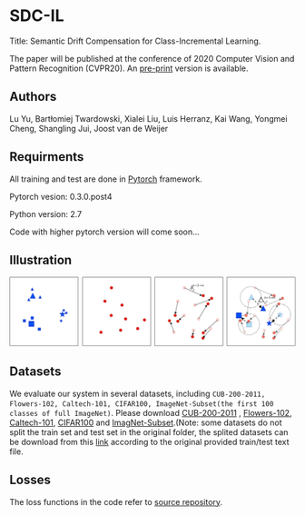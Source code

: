 # SDC-IL
Title: Semantic Drift Compensation for Class-Incremental Learning.

The paper will be published at the conference of 2020 Computer Vision and Pattern Recognition (CVPR20). An [pre-print](https://arxiv.org/pdf/2004.00440.pdf) version is available.

## Authors
Lu Yu, Bartłomiej Twardowski, Xialei Liu, Luis Herranz, Kai Wang, Yongmei Cheng, Shangling Jui, Joost van de Weijer

## Requirments
All training and test are done in [Pytorch](https://pytorch.org/) framework.

Pytorch vesion: 0.3.0.post4

Python version: 2.7

Code with higher pytorch version will come soon...

## Illustration
![figure](./SDC.png)

## Datasets
We evaluate our system in several datasets, including ```CUB-200-2011, Flowers-102, Caltech-101, CIFAR100, ImageNet-Subset(the first 100 classes of full ImageNet)```.
Please download [CUB-200-2011](http://www.vision.caltech.edu/visipedia/CUB-200-2011.html) , [Flowers-102](https://www.robots.ox.ac.uk/~vgg/data/flowers/102/), [Caltech-101](http://www.vision.caltech.edu/Image_Datasets/Caltech101/), [CIFAR100](https://www.cs.toronto.edu/~kriz/cifar.html) and [ImagNet-Subset](http://www.image-net.org).(Note: some datasets do not split the train set and test set in the original folder, the splited datasets can be download from this [link](https://pan.baidu.com/s/4eYeLJKe) according to the original provided train/test text file. 

## Losses
The loss functions in the code refer to [source repository](https://github.com/bnu-wangxun/Deep_Metric).
